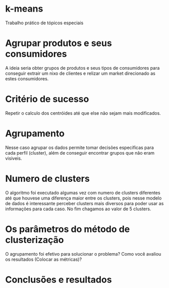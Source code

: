 # k-means
Trabalho prático de tópicos especiais
# Agrupar produtos e seus consumidores
A ideia seria obter grupos de produtos e seus tipos de consumidores para conseguir extrair um nixo de clientes e relizar um market direcionado as estes consumidores.
# Critério de sucesso
  Repetir o calculo dos centróides até que else não sejam mais modificados.
# Agrupamento
Nesse caso agrupar os dados permite tomar decisões especificas para cada perfil (cluster), além de conseguir encontrar grupos que não eram visiveis.

# Numero de clusters
O algoritmo foi executado algumas vez com numero de clusters diferentes até que houvese uma diferença maior entre os clusters, pois nesse modelo de dados é interessante perceber clusters mais diversos para poder usar as informações para cada caso. No fim chagamos ao valor de 5 clusters.

# Os parâmetros do método de clusterização

O agrupamento foi efetivo para solucionar o problema? Como você avaliou os resultados (Colocar as métricas)?

# Conclusões e resultados
